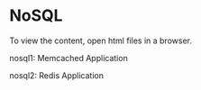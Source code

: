 # NoSQL
To view the content, open html files in a browser.

nosql1: Memcached Application

nosql2: Redis Application
